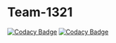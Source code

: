 # Team-1321

[![Codacy Badge](https://api.codacy.com/project/badge/Grade/86ed0873ef1541149d3927d63f6d79a9)](https://app.codacy.com/gh/BuildForSDGCohort2/Team-1321?utm_source=github.com&utm_medium=referral&utm_content=BuildForSDGCohort2/Team-1321&utm_campaign=Badge_Grade_Settings)
[![Codacy Badge](https://api.codacy.com/project/badge/Grade/86ed0873ef1541149d3927d63f6d79a9)](https://app.codacy.com/gh/BuildForSDGCohort2/Team-1321?utm_source=github.com&utm_medium=referral&utm_content=BuildForSDGCohort2/Team-1321&utm_campaign=Badge_Grade_Settings)
